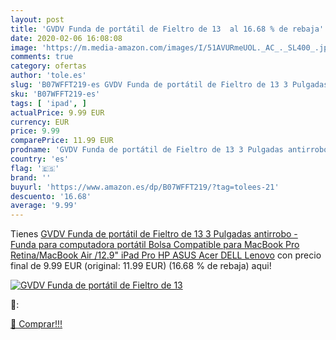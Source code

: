 ```yaml
---
layout: post
title: 'GVDV Funda de portátil de Fieltro de 13  al 16.68 % de rebaja'
date: 2020-02-06 16:08:08
image: 'https://m.media-amazon.com/images/I/51AVURmeUOL._AC_._SL400_.jpg'
comments: true
category: ofertas
author: 'tole.es'
slug: 'B07WFFT219-es GVDV Funda de portátil de Fieltro de 13 3 Pulgadas...'
sku: 'B07WFFT219-es'
tags: [ 'ipad', ]
actualPrice: 9.99 EUR
currency: EUR
price: 9.99
comparePrice: 11.99 EUR
prodname: 'GVDV Funda de portátil de Fieltro de 13 3 Pulgadas antirrobo - Funda para computadora portátil Bolsa Compatible para MacBook Pro Retina/MacBook Air /12.9" iPad Pro  HP  ASUS  Acer  DELL  Lenovo'
country: 'es'
flag: '🇪🇸'
brand: ''
buyurl: 'https://www.amazon.es/dp/B07WFFT219/?tag=tolees-21'
descuento: '16.68'
average: '9.99'
---
```


Tienes [GVDV Funda de portátil de Fieltro de 13 3 Pulgadas antirrobo - Funda para computadora portátil Bolsa Compatible para MacBook Pro Retina/MacBook Air /12.9" iPad Pro  HP  ASUS  Acer  DELL  Lenovo](https://www.amazon.es/dp/B07WFFT219/?tag=tolees-21) con precio final de  9.99 EUR (original: 11.99 EUR) (16.68 %  de rebaja) aqui!

[![GVDV Funda de portátil de Fieltro de 13 ](https://m.media-amazon.com/images/I/51AVURmeUOL._AC_._SL400_.jpg)](https://www.amazon.es/dp/B07WFFT219/?tag=tolees-21)

🔎:


[🛒 Comprar!!!](https://www.amazon.es/dp/B07WFFT219/?tag=tolees-21)
